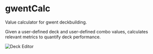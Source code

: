# gwentCalc
Value calculator for gwent deckbuilding.

Given a user-defined deck and user-defined combo values, calculates relevant metrics to quantify deck performance.

![Deck Editor](relative/path/to/https://cdn.discordapp.com/attachments/97095214153338880/545110367378997248/unknown.png?raw=true "Deck Editor")
